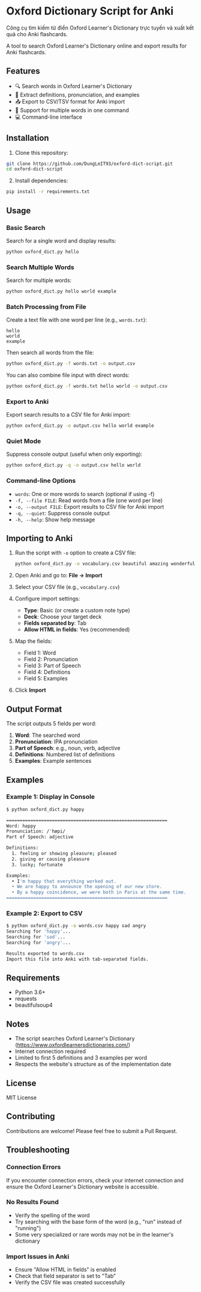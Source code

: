 # Oxford Dictionary Script for Anki

Công cụ tìm kiếm từ điển Oxford Learner's Dictionary trực tuyến và xuất kết quả cho Anki flashcards.

A tool to search Oxford Learner's Dictionary online and export results for Anki flashcards.

## Features

- 🔍 Search words in Oxford Learner's Dictionary
- 📝 Extract definitions, pronunciation, and examples
- 📤 Export to CSV/TSV format for Anki import
- 🎯 Support for multiple words in one command
- 💻 Command-line interface

## Installation

1. Clone this repository:
```bash
git clone https://github.com/DungLeIT93/oxford-dict-script.git
cd oxford-dict-script
```

2. Install dependencies:
```bash
pip install -r requirements.txt
```

## Usage

### Basic Search

Search for a single word and display results:
```bash
python oxford_dict.py hello
```

### Search Multiple Words

Search for multiple words:
```bash
python oxford_dict.py hello world example
```

### Batch Processing from File

Create a text file with one word per line (e.g., `words.txt`):
```
hello
world
example
```

Then search all words from the file:
```bash
python oxford_dict.py -f words.txt -o output.csv
```

You can also combine file input with direct words:
```bash
python oxford_dict.py -f words.txt hello world -o output.csv
```

### Export to Anki

Export search results to a CSV file for Anki import:
```bash
python oxford_dict.py -o output.csv hello world example
```

### Quiet Mode

Suppress console output (useful when only exporting):
```bash
python oxford_dict.py -q -o output.csv hello world
```

### Command-line Options

- `words`: One or more words to search (optional if using -f)
- `-f, --file FILE`: Read words from a file (one word per line)
- `-o, --output FILE`: Export results to CSV file for Anki import
- `-q, --quiet`: Suppress console output
- `-h, --help`: Show help message

## Importing to Anki

1. Run the script with `-o` option to create a CSV file:
   ```bash
   python oxford_dict.py -o vocabulary.csv beautiful amazing wonderful
   ```

2. Open Anki and go to: **File → Import**

3. Select your CSV file (e.g., `vocabulary.csv`)

4. Configure import settings:
   - **Type**: Basic (or create a custom note type)
   - **Deck**: Choose your target deck
   - **Fields separated by**: Tab
   - **Allow HTML in fields**: Yes (recommended)

5. Map the fields:
   - Field 1: Word
   - Field 2: Pronunciation
   - Field 3: Part of Speech
   - Field 4: Definitions
   - Field 5: Examples

6. Click **Import**

## Output Format

The script outputs 5 fields per word:
1. **Word**: The searched word
2. **Pronunciation**: IPA pronunciation
3. **Part of Speech**: e.g., noun, verb, adjective
4. **Definitions**: Numbered list of definitions
5. **Examples**: Example sentences

## Examples

### Example 1: Display in Console
```bash
$ python oxford_dict.py happy

============================================================
Word: happy
Pronunciation: /ˈhæpi/
Part of Speech: adjective

Definitions:
  1. feeling or showing pleasure; pleased
  2. giving or causing pleasure
  3. lucky; fortunate

Examples:
  • I'm happy that everything worked out.
  • We are happy to announce the opening of our new store.
  • By a happy coincidence, we were both in Paris at the same time.
============================================================
```

### Example 2: Export to CSV
```bash
$ python oxford_dict.py -o words.csv happy sad angry
Searching for 'happy'...
Searching for 'sad'...
Searching for 'angry'...

Results exported to words.csv
Import this file into Anki with tab-separated fields.
```

## Requirements

- Python 3.6+
- requests
- beautifulsoup4

## Notes

- The script searches Oxford Learner's Dictionary (https://www.oxfordlearnersdictionaries.com/)
- Internet connection required
- Limited to first 5 definitions and 3 examples per word
- Respects the website's structure as of the implementation date

## License

MIT License

## Contributing

Contributions are welcome! Please feel free to submit a Pull Request.

## Troubleshooting

### Connection Errors
If you encounter connection errors, check your internet connection and ensure the Oxford Learner's Dictionary website is accessible.

### No Results Found
- Verify the spelling of the word
- Try searching with the base form of the word (e.g., "run" instead of "running")
- Some very specialized or rare words may not be in the learner's dictionary

### Import Issues in Anki
- Ensure "Allow HTML in fields" is enabled
- Check that field separator is set to "Tab"
- Verify the CSV file was created successfully